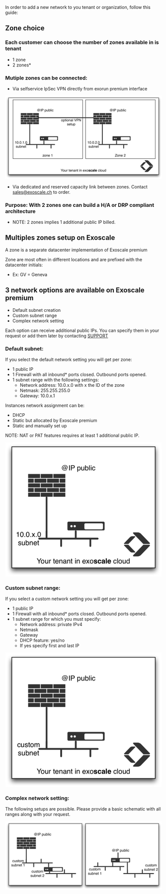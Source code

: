In order to add a new network to you tenant or organization, follow this guide:

## Zone choice 

### Each customer can choose the number of zones available in is tenant

 * 1 zone
 * 2 zones*

### Mutiple zones can be connected:
 
 * Via selfservice IpSec VPN directly from exorun premium interface

![VPN connection](img/add_network-1.png)

 * Via dedicated and reserved capacity link between zones. Contact sales@exoscale.ch to order.

### Purpose: With 2 zones one can build a H/A or DRP compliant architecture


 * NOTE: 2 zones implies 1 additional public IP billed.


## Multiples zones setup on Exoscale

A zone is a separate datacenter implementation of Exoscale premium

Zone are most often in different locations and are prefixed with the datacenter initials:

 * Ex: GV = Geneva

## 3 network options are available on Exoscale premium

 * Default subnet creation
 * Custom subnet range
 * Complex network setting

Each option can receive additional public IPs. You can specify them in your request or add them later by contacting [SUPPORT](mailto:support@exoscale.ch)

### Default subnet:

If you select the default network setting you will get per zone:
 * 1 public IP
 * 1 Firewall with all inbound* ports closed. Outbound ports opened.
 * 1 subnet range with the following settings:
    * Network address: 10.0.x.0 with x the ID of the zone
    * Netmask: 255.255.255.0
    * Gateway: 10.0.x.1

Instances network assignment can be:

 * DHCP
 * Static but allocated by Exoscale premium
 * Static and manually set up

NOTE: NAT or PAT features requires at least 1 additional public IP.

![VPN connection](img/add_network-2.png)

### Custom subnet range:

If you select a custom network setting you will get per zone:

 * 1 public IP
 * 1 Firewall with all inbound* ports closed. Outbound ports opened.
 * 1 subnet range for which you must specify:
    * Network address: private IPv4
    * Netmask
    * Gateway
    * DHCP feature: yes/no
    * If yes specify first and last IP

![VPN connection](img/add_network-3.png)

### Complex network setting:

The following setups are possible. Please provide a basic schematic with all ranges along with your request.

![VPN connection](img/add_network-4.png)
